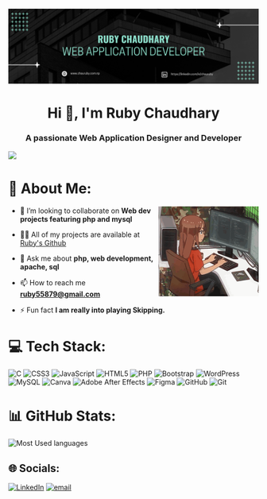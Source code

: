 ![profile-banner](images/profile_banner.png)

<h1 align="center">Hi 👋, I'm Ruby Chaudhary</h1>
<h3 align="center">A passionate Web Application Designer and Developer</h3>

[![](https://visitcount.itsvg.in/api?id=boseeok&icon=5&color=3)](https://visitcount.itsvg.in)

# 💫 About Me:

<img align="right" width="40%" alt="green-neon-gif" src="images/cover.gif">

<!-- - 🌱 I’m currently preparing for **OSCP certification** -->

- 👯 I’m looking to collaborate on **Web dev projects featuring php and mysql**

- 👨‍💻 All of my projects are available at [Ruby's Github](https://github.com/boseeok)


- 💬 Ask me about **php, web development, apache, sql**

- 📫 How to reach me **ruby55879@gmail.com**



- ⚡ Fun fact **I am really into playing Skipping.**


# 💻 Tech Stack:
![C](https://img.shields.io/badge/c-%2300599C.svg?style=for-the-badge&logo=c&logoColor=white) ![CSS3](https://img.shields.io/badge/css3-%231572B6.svg?style=for-the-badge&logo=css3&logoColor=white) ![JavaScript](https://img.shields.io/badge/javascript-%23323330.svg?style=for-the-badge&logo=javascript&logoColor=%23F7DF1E) ![HTML5](https://img.shields.io/badge/html5-%23E34F26.svg?style=for-the-badge&logo=html5&logoColor=white) ![PHP](https://img.shields.io/badge/php-%23777BB4.svg?style=for-the-badge&logo=php&logoColor=white) ![Bootstrap](https://img.shields.io/badge/bootstrap-%238511FA.svg?style=for-the-badge&logo=bootstrap&logoColor=white) ![WordPress](https://img.shields.io/badge/WordPress-%23117AC9.svg?style=for-the-badge&logo=WordPress&logoColor=white) ![MySQL](https://img.shields.io/badge/mysql-4479A1.svg?style=for-the-badge&logo=mysql&logoColor=white) ![Canva](https://img.shields.io/badge/Canva-%2300C4CC.svg?style=for-the-badge&logo=Canva&logoColor=white) ![Adobe After Effects](https://img.shields.io/badge/Adobe%20After%20Effects-9999FF.svg?style=for-the-badge&logo=Adobe%20After%20Effects&logoColor=white) ![Figma](https://img.shields.io/badge/figma-%23F24E1E.svg?style=for-the-badge&logo=figma&logoColor=white) ![GitHub](https://img.shields.io/badge/github-%23121011.svg?style=for-the-badge&logo=github&logoColor=white) ![Git](https://img.shields.io/badge/git-%23F05033.svg?style=for-the-badge&logo=git&logoColor=white)

# 📊 GitHub Stats:

<!--![GitHub stats](https://github-readme-stats.vercel.app/api?username=boseeok&theme=blue-green&hide_border=false&include_all_commits=true&count_private=true)<br/>-->
<!--![GitHub streak](https://github-readme-streak-stats.herokuapp.com/?user=boseeok&theme=blue-green&hide_border=false)<br/>-->
![Most Used languages](https://github-readme-stats.vercel.app/api/top-langs/?username=boseeok&theme=blue-green&hide_border=false&include_all_commits=true&count_private=true&layout=compact)

<!--## 🏆 GitHub Trophies
![GitHub Trophies](https://github-profile-trophy.vercel.app/?username=boseeok&theme=onedark&no-frame=false&no-bg=true&margin-w=4)-->

<!-- 
### 😂 Random Dev Meme
<img src='https://randommeme-five.vercel.app/' style="height: 400px;"/>


### ✍️ Random Dev Quote
![](https://quotes-github-readme.vercel.app/api?type=horizontal&theme=radical) -->



## 🌐 Socials:
[![LinkedIn](https://img.shields.io/badge/LinkedIn-%230077B5.svg?logo=linkedin&logoColor=white)](https://linkedin.com/in/https://linkedin.com/in/chauruby) [![email](https://img.shields.io/badge/Email-D14836?logo=gmail&logoColor=white)](mailto:ruby55879@gmail.com)